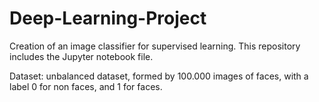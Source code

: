 # Deep-Learning-Project

Creation of an image classifier for supervised learning. This repository includes the Jupyter notebook file.

Dataset: unbalanced dataset, formed by 100.000 images of faces, with a label 0 for non faces, and 1 for faces.
